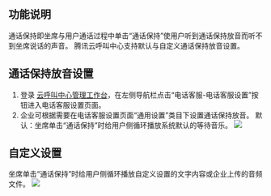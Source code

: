 ## 功能说明
通话保持即坐席与用户通话过程中单击“通话保持”使用户听到通话保持放音而听不到坐席说话的声音。 腾讯云呼叫中心支持默认与自定义通话保持放音设置。

## 通话保持放音设置
1. 登录 [云呼叫中心管理工作台](xxxxxxxxxxxxx)，在左侧导航栏点击“电话客服-电话客服设置”按钮进入电话客服设置页面。
2. 企业可根据需要在电话客服设置页面“通用设置”类目下设置通话保持放音。
默认：坐席单击“通话保持”时给用户侧循环播放系统默认的等待音乐。
![](https://qcloudimg.tencent-cloud.cn/raw/2f28644322c988a80922b16f537f9e99.png)

## 自定义设置
坐席单击“通话保持”时给用户侧循环播放自定义设置的文字内容或企业上传的音频文件。
![](https://qcloudimg.tencent-cloud.cn/raw/752a7cdc61b3a131c2ccdac0529378cd.png)